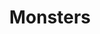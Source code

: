 ---
title: "Monsters"
draft: false
slug: "monsters"
weight: "1"
mainpage: true
related: true 

block_project: {
	description: "(description coming soon)",
	fontcolor: "#fff",
	bgcolor: "#000000",
	work: [
		{class: "gallery-col-4", src: "illustration_monsters-01.png"},
		{class: "gallery-col-4", src: "illustration_monsters-02.png"},
		{class: "gallery-col-4", src: "illustration_monsters-03.png"},
		{class: "gallery-col-4", src: "illustration_monsters-04.png"},
		{class: "gallery-col-4", src: "illustration_monsters-05.png"},
		{class: "gallery-col-4", src: "illustration_monsters-06.png"},
		{class: "gallery-col-4", src: "illustration_monsters-07.png"},
		{class: "gallery-col-4", src: "illustration_monsters-20.png"},
		{class: "gallery-col-4", src: "illustration_monsters-08.png"},
		{class: "gallery-col-4", src: "illustration_monsters-09.png"},
		{class: "gallery-col-4", src: "illustration_monsters-10.png"},
		{class: "gallery-col-4", src: "illustration_monsters-11.png"},
		{class: "gallery-col-4", src: "illustration_monsters-12.png"},
		{class: "gallery-col-4", src: "illustration_monsters-14.png"},
		{class: "gallery-col-4", src: "illustration_monsters-13.png"},
		{class: "gallery-col-4", src: "illustration_monsters-16.png"},
		{class: "gallery-col-4", src: "illustration_monsters-15.png"},
		{class: "gallery-col-4", src: "illustration_monsters-17.png"},
		{class: "gallery-col-4", src: "illustration_monsters-18.png"},
		{class: "gallery-col-4", src: "illustration_monsters-19.png"},
		{class: "gallery-col-4", src: "illustration_monsters-21.png"}
	]
}

---
